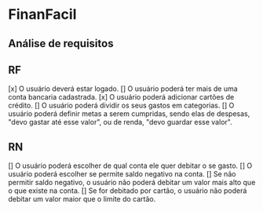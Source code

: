 # FinanFacil

## Análise de requisitos

## RF
 [x] O usuário deverá estar logado.
 [] O usuário poderá ter mais de uma conta bancaria cadastrada.
 [x] O usuário poderá adicionar cartões de crédito.
 [] O usuário poderá dividir os seus gastos em categorias.
 [] O usuário poderá definir metas a serem cumpridas, sendo elas de despesas, "devo gastar até esse valor", ou de renda, "devo guardar esse valor".


## RN
[] O usuário poderá escolher de qual conta ele quer debitar o se gasto.
[] O usuário poderá escolher se permite saldo negativo na conta.
[] Se não permitir saldo negativo, o usuário não poderá debitar um valor mais alto que o que existe na conta.
[] Se for debitado por cartão, o usuário não poderá debitar um valor maior que o limite do cartão.
